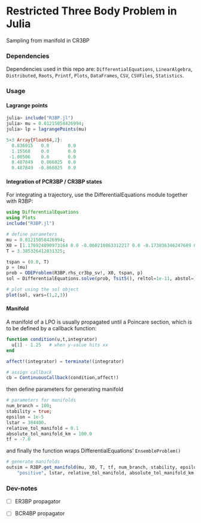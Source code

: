 # Restricted Three Body Problem in Julia
Sampling from manifold in CR3BP

### Dependencies
Dependencies used in this repo are: `DifferentialEquations`, `LinearAlgebra`, `Distributed`, `Roots`, `Printf`, `Plots`, `DataFrames`, `CSV`, `CSVFiles`, `Statistics`. 

### Usage
#### Lagrange points
```julia
julia> include("R3BP.jl")
julia> mu = 0.01215058426994;
julia> lp = lagrangePoints(mu)

5×3 Array{Float64,2}:
  0.836915   0.0       0.0
  1.15568    0.0       0.0
 -1.00506    0.0       0.0
  0.487849   0.866025  0.0
  0.487849  -0.866025  0.0
```

#### Integration of PCR3BP / CR3BP states
For integrating a trajectory, use the DifferentialEquations module together with R3BP: 

```julia
using DifferentialEquations
using Plots
include("R3BP.jl")

# define parameters
mu = 0.01215058426994;
X0 = [1.176924090973164 0.0 -0.060210863312217 0.0 -0.173836346247689 0.0];
T = 3.385326412831325;

tspan = (0.0, T)
p = (mu)
prob = ODEProblem(R3BP.rhs_cr3bp_sv!, X0, tspan, p)
sol = DifferentialEquations.solve(prob, Tsit5(), reltol=1e-11, abstol=1e-11)

# plot using the sol object
plot(sol, vars=(1,2,3))
```

#### Manifold
A manifold of a LPO is usually propagated until a Poincare section, which is to be defined by a callback function:
```julia
function condition(u,t,integrator)
  u[1] - 1.25   # when y-value hits xx
end

affect!(integrator) = terminate!(integrator)

# assign callback
cb = ContinuousCallback(condition,affect!)
```
then define parameters for generating manifold
```julia
# parameters for manifolds
num_branch = 100;
stability = true;
epsilon = 1e-5
lstar = 384400.
relative_tol_manifold = 0.1
absolute_tol_manifold_km = 100.0
tf = -7.0
```
and finally the function wraps DifferentialEquations' `EnsembleProblem()`
```julia
# generate manifolds
outsim = R3BP.get_manifold(mu, X0, T, tf, num_branch, stability, epsilon, cb, 
    "positive", lstar, relative_tol_manifold, absolute_tol_manifold_km, 1e-11, 1e-11, Tsit5())
```

### Dev-notes
- [ ] ER3BP propagator
- [ ] BCR4BP propagator


